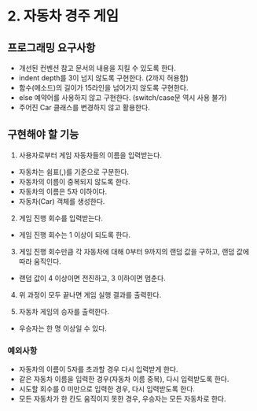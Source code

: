 # 2. 자동차 경주 게임

## 프로그래밍 요구사항
- 개선된 컨벤션 참고 문서의 내용을 지킬 수 있도록 한다.
- indent depth를 3이 넘지 않도록 구현한다. (2까지 허용함)
- 함수(메소드)의 길이가 15라인을 넘어가지 않도록 구현한다.
- else 예약어를 사용하지 않고 구현한다. (switch/case문 역시 사용 불가)
- 주어진 Car 클래스를 변경하지 않고 활용한다.

## 구현해야 할 기능
1. 사용자로부터 게임 자동차들의 이름을 입력받는다.
- 자동차는 쉼표(,)를 기준으로 구분한다.
- 자동차의 이름이 중복되지 않도록 한다.
- 자동차의 이름은 5자 이하이다.
- 자동차(Car) 객체를 생성한다.

2. 게임 진행 회수를 입력받는다.
- 게임 진행 회수는 1 이상이 되도록 한다.

3. 게임 진행 회수만큼 각 자동차에 대해 0부터 9까지의 랜덤 값을 구하고, 랜덤 값에 따라 움직인다.
- 랜덤 값이 4 이상이면 전진하고, 3 이하이면 멈춘다.

4. 위 과정이 모두 끝나면 게임 실행 결과를 출력한다.

5. 자동차 게임의 승자를 출력한다.
- 우승자는 한 명 이상일 수 있다.

### 예외사항
- 자동차의 이름이 5자를 초과할 경우 다시 입력받게 한다.
- 같은 자동차 이름을 입력한 경우(자동차 이름 중복), 다시 입력받도록 한다.
- 시도할 회수를 0 미만으로 입력한 경우, 다시 입력받도록 한다.
- 모든 자동차가 한 칸도 움직이지 못한 경우, 우승자는 모든 자동차로 한다.
